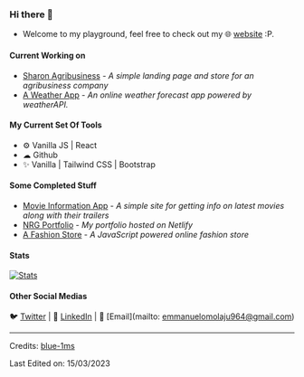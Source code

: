 ### Hi there 👋
* Welcome to my playground, feel free to check out my 🌐 [website](https://nrg.netlify.app) :P.

#### Current Working on
* [Sharon Agribusiness](https://github.com/nrg-builds/sharon-test) - *A simple landing page and store for an agribusiness company*
* [A Weather App](https://github.com/nrg-builds/weather) - *An online weather forecast app powered by weatherAPI.*


#### My Current Set Of Tools
* ⚙️ Vanilla JS | React
* ☁ Github
* ✨ Vanilla | Tailwind CSS | Bootstrap

#### Some Completed Stuff
* [Movie Information App](https://github.com/nrg-builds.io/movie-app) - *A simple site for getting info on latest movies along with their trailers*
* [NRG Portfolio](https://nrg.netlify.app) - *My portfolio hosted on Netlify*
* [A Fashion Store](https://nrg-portfolio.netlify.app/shizzabelle) - *A JavaScript powered online fashion store*

 #### Stats
[![Stats](https://github-readme-stats.vercel.app/api?username=nrg-builds)](https://github.com/nrg-builds)

#### Other Social Medias
🐦 [Twitter](https://twitter.com/nrg_build) | 💼 [LinkedIn](https://www.linkedin.com/in/emmanuel-omolaju-747708248) | 📧 [Email](mailto: emmanuelomolaju964@gmail.com)
 

-----
Credits: [blue-1ms](https://github.com/blue-1ms)

Last Edited on: 15/03/2023
